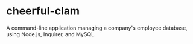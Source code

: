 # cheerful-clam
A command-line application managing a company's employee database, using Node.js, Inquirer, and MySQL.
